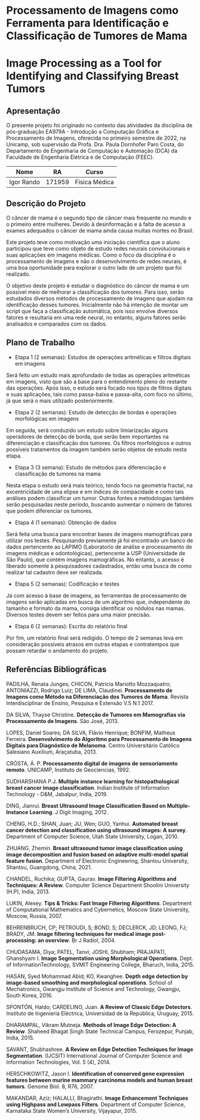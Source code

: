 # Processamento de Imagens como Ferramenta para Identificação e Classificação de Tumores de Mama
# Image Processing as a Tool for Identifying and Classifying Breast Tumors
## Apresentação
O presente projeto foi originado no contexto das atividades da disciplina de pós-graduação EA979A - Introdução a Computação Gráfica e Processamento de Imagens, oferecida no primeiro semestre de 2022, na Unicamp, sob supervisão da Profa. Dra. Paula Dornhofer Paro Costa, do Departamento de Engenharia de Computação e Automação (DCA) da Faculdade de Engenharia Elétrica e de Computação (FEEC).

| Nome |	RA |	Curso |
| --- |	--- |	--- |
| Igor Rando |	171959 |	Física Médica |

## Descrição do Projeto
O câncer de mama é o segundo tipo de câncer mais frequente no mundo e o primeiro entre mulheres. Devido à desinformação e à falta de acesso a exames adequados o câncer de mama ainda causa muitas mortes no Brasil.

Este projeto teve como motivação uma iniciação científica que o aluno participou que teve como objeto de estudo redes neurais convolucionais e suas aplicações em imagens médicas. Como o foco da disciplina é o processamento de imagens e não o desenvolvimento de redes neurais, é uma boa oportunidade para explorar o outro lado de um projeto que foi realizado.

O objetivo deste projeto é estudar o diagnóstico do câncer de mama e um possível meio de melhorar a classificação dos tumores. Para isso, serão estudados diversos métodos de processamento de imagens que ajudam na identificação desses tumores. Inicialmente não há intenção de montar um script que faça a classificação automática, pois isso envolve diversos fatores e resultaria em uma rede neural, no entanto, alguns fatores serão analisados e comparados com os dados.

## Plano de Trabalho
- Etapa 1 (2 semanas): Estudos de operações aritméticas e filtros digitais em imagens

Será feito um estudo mais aprofundado de todas as operações aritméticas em imagens, visto que são a base para o entendimento pleno do restante das operações. Após isso, o estudo será focado nos tipos de filtros digitais e suas aplicações, tais como passa-baixa e passa-alta, com foco no último, já que será o mais utilizado posteriormente.

- Etapa 2 (2 semanas): Estudo de detecção de bordas e operações morfológicas em imagens

Em seguida, será conduzido um estudo sobre limiarização alguns operadores de detecção de borda, que serão bem importantes na diferenciação e classificação dos tumores. Os filtros morfológicos e outros possíveis tratamentos da imagem também serão objetos de estudo nesta etapa.

- Etapa 3 (3 semana): Estudo de métodos para diferenciação e classificação de tumores na mama

Nesta etapa o estudo será mais teórico, tendo foco na geometria fractal, na excentricidade de uma elipse e em índices de compacidade e como tais análises podem classificar um tumor. Outras fontes e metodologias também serão pesquisadas neste período, buscando aumentar o número de fatores que podem diferenciar os tumores.

- Etapa 4 (1 semanas): Obtenção de dados

Será feita uma busca para encontrar bases de imagens mamográficas para utilizar nos testes. Pesquisando previamente já foi encontrado um banco de dados pertencente ao LAPIMO (Laboratorio de análise e processamento de imagens médicas e odontológicas), pertencente à USP (Universidade de São Paulo), que contém imagens mamográficas. No entanto, o acesso é liberado somente à pesquisadores cadastrados, então uma busca de como realizar tal cadastro deve ser realizada.

- Etapa 5 (2 semanas): Codificação e testes

Já com acesso à base de imagens, as ferramentas de processamento de imagens serão aplicadas em busca de um algoritmo que, independente do tamanho e formato da mama, consiga identificar os nódulos nas mamas. Diversos testes devem ser feitos para uma maior precisão.

- Etapa 6 (2 semanas): Escrita do relatório final

Por fim, um relatório final será redigido. O tempo de 2 semanas leva em consideração possíveis atrasos em outras etapas e contratempos que possam retardar o andamento do projeto.

## Referências Bibliográficas
PADILHA, Renata Junges; CHICON, Patricia Mariotto Mozzaquatro; ANTONIAZZI, Rodrigo Luiz; DE LIMA, Claudinei. **Processamento de Imagens como Método na Diferenciação dos Tumores de Mama**. Revista Interdisciplinar de Ensino, Pesquisa e Extensão V.5 N.1 2017.

DA SILVA, Thayse Christine. **Detecção de Tumores em Mamografias via Processamento de Imagens**. São José, 2013.

LOPES, Daniel Soares; DA SILVA, Flávio Henrique; BONFIM, Matheus Ferreira. **Desenvolvimento do Algoritmo para Processamento
de Imagens Digitais para Diagnóstico de Melanoma**. Centro Universitário Católico Salesiano Auxilium, Araçatuba, 2013.

CRÓSTA, Á. P. **Processamento digital de imagens de sensoriamento remoto**. UNICAMP, Instituto de Geociencias, 1992.

SUDHARSHANA P.J. **Multiple instance learning for histopathological breast cancer image classification**. Indian Institute of Information Technology - D&M, Jabalpur, India, 2019.

DING, Jianrui. **Breast Ultrasound Image Classification Based on Multiple-Instance Learning**. J Digit Imaging, 2012.

CHENG, H.D.; SHAN, Juan; JU, Wen; GUO, Yanhui. **Automated breast cancer detection and classification using ultrasound images: A survey**. Department of Computer Science, Utah State University, Logan, 2010.

ZHUANG, Zhemin. **Breast ultrasound tumor image classification using image decomposition and fusion based on adaptive multi-model spatial feature fusion**. Department of Electronic Engineering, Shantou University, Shantou, Guangdong, China, 2021.

CHANDEL, Ruchika; GUPTA, Gaurav. **Image Filtering Algorithms and Techniques: A Review**. Computer Science Department Shoolini University (H.P), India, 2013.

LUKIN, Alexey. **Tips & Tricks: Fast Image Filtering Algorithms**. Department of Computational Mathematics and Cybernetics, Moscow State University, Moscow, Russia, 2007.

BEHRENBRUCH, CP; PETROUDI, S; BOND, S; DECLERCK, JD; LEONG, FJ; BRADY, JM. **Image filtering techniques for medical image post-processing: an overview**. Br J Radiol, 2004.

CHUDASAMA, Diya; PATEL, Tanvi; JOSHI, Shubham; PRAJAPATI, Ghanshyam I. **Image Segmentation using Morphological Operations**. Dept. of InformationTechnology, SVMIT Engineering College, Bharuch, India, 2015.

HASAN, Syed Mohammad Abid; KO, Kwanghee. **Depth edge detection by image-based smoothing and morphological operations**. School of Mechatronics, Gwangju Institute of Science and Technology, Gwangju, South Korea, 2016.

SPONTÓN, Haldo; CARDELINO, Juan. **A Review of Classic Edge Detectors**. Instituto de Ingeniería Eléctrica, Universidad de la República, Uruguay, 2015.

DHARAMPAL, Vikram Mutneja. **Methods of Image Edge Detection: A Review**. Shaheed Bhagat Singh State Technical Campus, Ferozepur, Punjab, India, 2015.

SAVANT, Shubhashree. **A Review on Edge Detection Techniques for Image Segmentation**. (IJCSIT) International Journal of Computer Science and Information Technologies, Vol. 5 (4), 2014.

HERSCHKOWITZ, Jason I. **Identification of conserved gene expression features between murine mammary carcinoma models and human breast tumors**. Genome Biol. 8, R76, 2007.

MAKANDAR, Aziz; HALALLI, Bhagirathi. **Image Enhancement Techniques using Highpass and Lowpass Filters**. Department of Computer Science, Karnataka State Women’s University, Vijayapur, 2015.
